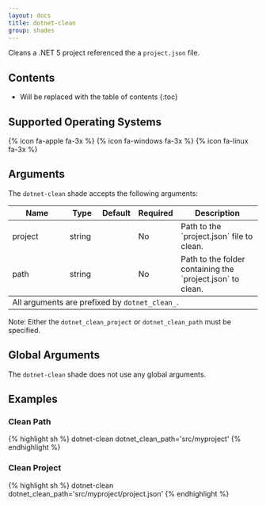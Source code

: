 ```yaml
---
layout: docs
title: dotnet-clean
group: shades
---
```


Cleans a .NET 5 project referenced the a `project.json` file.
## Contents

* Will be replaced with the table of contents
{:toc}

## Supported Operating Systems

{% icon fa-apple fa-3x %} {% icon fa-windows fa-3x %} {% icon fa-linux fa-3x %}

## Arguments

The `dotnet-clean` shade accepts the following arguments:

<div class="table-responsive">
    <table class="table table-bordered table-striped">
    <thead>
        <tr>
            <th style="width:100px;">Name</th>
            <th style="width:50px;">Type</th>
            <th style="width:50px;">Default</th>
            <th style="width:25px;">Required</th>
            <th>Description</th>
        </tr>
    </thead>
    <tbody>
        <tr>
            <td>project</td>
            <td>string</td>
            <td></td>
            <td>No</td>
            <td>Path to the `project.json` file to clean.</td>
        </tr>
        <tr>
            <td>path</td>
            <td>string</td>
            <td></td>
            <td>No</td>
            <td>Path to the folder containing the `project.json` to clean.</td>
        </tr>
    </tbody>
    <tfooter>
        <tr>
            <td colspan="5">All arguments are prefixed by <code>dotnet_clean_</code>.</td>
        </tr>
    </tfooter>
    </table>
</div>

Note: Either the `dotnet_clean_project` or `dotnet_clean_path` must be specified.

## Global Arguments

The `dotnet-clean` shade does not use any global arguments.

## Examples

### Clean Path

{% highlight sh %}
dotnet-clean dotnet_clean_path='src/myproject'
{% endhighlight %}

### Clean Project

{% highlight sh %}
dotnet-clean dotnet_clean_path='src/myproject/project.json'
{% endhighlight %}